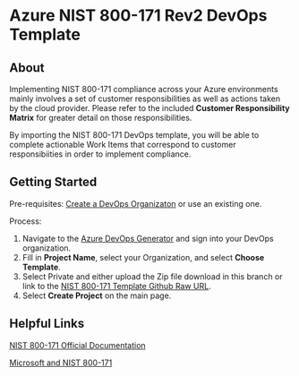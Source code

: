 # Azure NIST 800-171 Rev2 DevOps Template

## About

Implementing NIST 800-171 compliance across your Azure environments mainly involves a set of customer responsibilities as well as actions taken by the cloud provider. Please refer to the included **Customer Responsibility Matrix** for greater detail on those responsibilities. 

By importing the NIST 800-171 DevOps template, you will be able to complete actionable Work Items that correspond to customer responsibiities in order to implement compliance. 

## Getting Started

Pre-requisites:
[Create a DevOps Organizaton](https://docs.microsoft.com/en-us/azure/devops/organizations/accounts/create-organization?view=azure-devops#create-an-organization) or use an existing one.

Process:

1. Navigate to the [Azure DevOps Generator](https://azuredevopsdemogenerator.azurewebsites.net/) and sign into your DevOps organization.
2. Fill in **Project Name**, select your Organization, and select **Choose Template**.
3. Select Private and either upload the Zip file download in this branch or link to the [NIST 800-171 Template Github Raw URL](https://raw.githubusercontent.com/microsoft/azuredevopsgenerator/master/nist800171Rev2/NIST800171Rev2.zip).
4. Select **Create Project** on the main page.

## Helpful Links

[NIST 800-171 Official Documentation](https://csrc.nist.gov/publications/detail/sp/800-171/rev-2/final)

[Microsoft and NIST 800-171](https://docs.microsoft.com/en-us/microsoft-365/compliance/offering-nist-sp-800-171?view=o365-worldwide)


